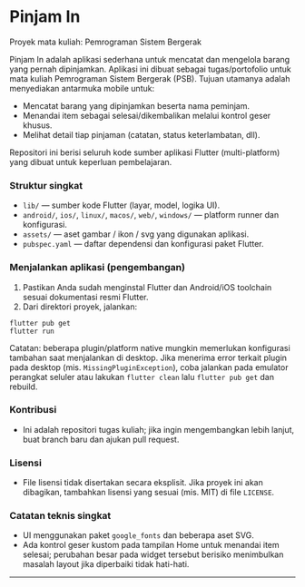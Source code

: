 # Pinjam In

Proyek mata kuliah: Pemrograman Sistem Bergerak

Pinjam In adalah aplikasi sederhana untuk mencatat dan mengelola barang yang pernah dipinjamkan. Aplikasi ini dibuat sebagai tugas/portofolio untuk mata kuliah Pemrograman Sistem Bergerak (PSB). Tujuan utamanya adalah menyediakan antarmuka mobile untuk:

-   Mencatat barang yang dipinjamkan beserta nama peminjam.
-   Menandai item sebagai selesai/dikembalikan melalui kontrol geser khusus.
-   Melihat detail tiap pinjaman (catatan, status keterlambatan, dll).

Repositori ini berisi seluruh kode sumber aplikasi Flutter (multi-platform) yang dibuat untuk keperluan pembelajaran.

### Struktur singkat

-   `lib/` — sumber kode Flutter (layar, model, logika UI).
-   `android/`, `ios/`, `linux/`, `macos/`, `web/`, `windows/` — platform runner dan konfigurasi.
-   `assets/` — aset gambar / ikon / svg yang digunakan aplikasi.
-   `pubspec.yaml` — daftar dependensi dan konfigurasi paket Flutter.

### Menjalankan aplikasi (pengembangan)

1. Pastikan Anda sudah menginstal Flutter dan Android/iOS toolchain sesuai dokumentasi resmi Flutter.
2. Dari direktori proyek, jalankan:

```fish
flutter pub get
flutter run
```

Catatan: beberapa plugin/platform native mungkin memerlukan konfigurasi tambahan saat menjalankan di desktop. Jika menerima error terkait plugin pada desktop (mis. `MissingPluginException`), coba jalankan pada emulator perangkat seluler atau lakukan `flutter clean` lalu `flutter pub get` dan rebuild.

### Kontribusi

-   Ini adalah repositori tugas kuliah; jika ingin mengembangkan lebih lanjut, buat branch baru dan ajukan pull request.

### Lisensi

-   File lisensi tidak disertakan secara eksplisit. Jika proyek ini akan dibagikan, tambahkan lisensi yang sesuai (mis. MIT) di file `LICENSE`.

### Catatan teknis singkat

-   UI menggunakan paket `google_fonts` dan beberapa aset SVG.
-   Ada kontrol geser kustom pada tampilan Home untuk menandai item selesai; perubahan besar pada widget tersebut berisiko menimbulkan masalah layout jika diperbaiki tidak hati-hati.

---
